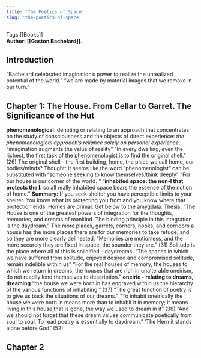 ```yaml
---
title: 'The Poetics of Space'
slug: 'the-poetics-of-space'
---
```


Tags:[[Books]]  
**Author: [[Gaston Bachelard]]**.

## Introduction

“Bachelard celebrated imagination’s power to realize the unrealized potential of the world.”
“we are made by material images that we remake in our turn.”

## Chapter 1: The House. From Cellar to Garret. The Significance of the Hut

**phenomenological**: denoting or relating to an approach that concentrates on the study of consciousness and the objects of direct experience: _the phenomenological approach’s reliance solely on personal experience_.
“imagination augments the value of reality”
“In every dwelling, even the richest, the first task of the phenomenologist is to find the original shell.” (26)
The original shell - the first building, home, the place we call home, our bodies/minds?
Thought: It seems like the word “phenomenologist” can be substituted with “someone seeking to know themselves/think deeply”
“For our house is our corner of the world. “
“**inhabited space: the non-I that protects the I.** so all really inhabited space bears the essence of the notion of home.”
**Summary:** If you seek shelter you have perceptible limits to your shelter. You know what its protecting you from and you know where that protection ends. Homes are primal. Get below to the amygdala.
Thesis: “The House is one of the greatest powers of integration for the thoughts, memories, and dreams of mankind. The binding principle in this integration is the daydream.”
The more places, garrets, corners, nooks, and corridors a house has the more places there are for our memories to take refuge, and so they are more clearly delineated.
“Memories are motionless, and the more securely they are fixed in space, the sounder they are.” (31)
Solitude is the place where all of this is solidified - daydreams.
“The spaces in which we have suffered from solitude, enjoyed desired and compromised solitude, remain indelible within us”
“For the real houses of memory, the houses to which we return in dreams, the houses that are rich in unalterable oneirism, do not readily lend themselves to description.”
**oneiric - relating to dreams, dreaming**
“the house we were born in has engraved within us the hierarchy of the various functions of inhabiting.” (37)
“The great function of poetry is to give us back the situations of our dreams.”
“To inhabit oneirically the house we were born in means more than to inhabit it in memory; it means living in this house that is gone, the way we used to dream in it” (38)
“And we should not forget that these dream values communicate poetically from soul to soul. To read poetry is essentially to daydream.”
‘The Hermit stands alone before God” (52)

## Chapter 2
